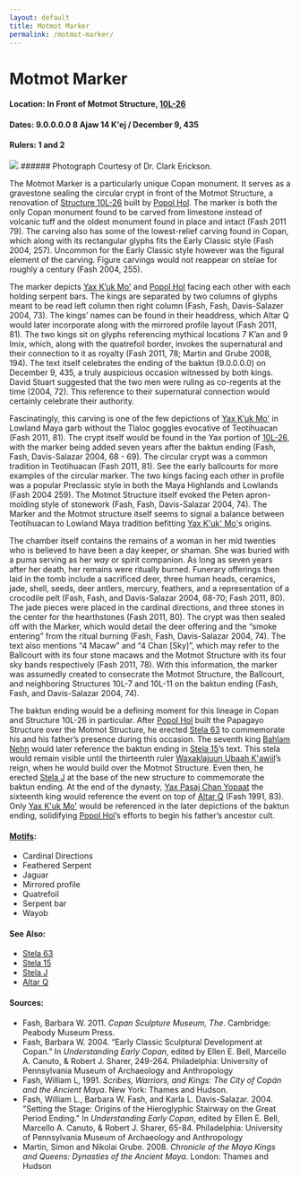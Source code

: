 ```yaml
---
layout: default
title: Motmot Marker
permalink: /motmot-marker/
---
```


# Motmot Marker

#### <strong>Location:</strong> In Front of Motmot Structure, <a href="{{site.baseurl}}/structure-26/">10L-26</a>
#### <strong>Dates:</strong> 9.0.0.0.0 8 Ajaw 14 K'ej / December 9, 435
#### <strong>Rulers:</strong> 1 and 2

<img src="{{site.baseurl}}/images/motmot-erickson.jpg">
###### Photograph Courtesy of Dr. Clark Erickson.

The Motmot Marker is a particularly unique Copan monument. It serves as a gravestone sealing the circular crypt in front of the Motmot Structure, a renovation of <a href="{{site.baseurl}}/structure-26">Structure 10L-26</a> built by <a href="{{site.baseurl}}/popol-hol">Popol Hol</a>. The marker is both the only Copan monument found to be carved from limestone instead of volcanic tuff and the oldest monument found in place and intact (Fash 2011 79). The carving also has some of the lowest-relief carving found in Copan, which along with its rectangular glyphs fits the Early Classic style (Fash 2004, 257). Uncommon for the Early Classic style however was the figural element of the carving. Figure carvings would not reappear on stelae for roughly a century (Fash 2004, 255).

The marker depicts <a href="{{site.baseurl}}/yax-kuk-mo">Yax K’uk Mo'</a> and <a href="{{site.baseurl}}/popol-hol">Popol Hol</a> facing each other with each holding serpent bars. The kings are separated by two columns of glyphs meant to be read left column then right column (Fash, Fash, Davis-Salazer 2004, 73). The kings’ names can be found in their headdress, which Altar Q would later incorporate along with the mirrored profile layout (Fash 2011, 81). The two kings sit on glyphs referencing mythical locations 7 K’an and 9 Imix, which, along with the quatrefoil border, invokes the supernatural and their connection to it as royalty (Fash 2011, 78; Martin and Grube 2008, 194). The text itself celebrates the ending of the baktun (9.0.0.0.0) on December 9, 435, a truly auspicious occasion witnessed by both kings. David Stuart suggested that the two men were ruling as co-regents at the time (2004, 72). This reference to their supernatural connection would certainly celebrate their authority.

Fascinatingly, this carving is one of the few depictions of <a href="{{site.baseurl}}/yax-kuk-mo">Yax K’uk Mo'</a> in Lowland Maya garb without the Tlaloc goggles evocative of Teotihuacan (Fash 2011, 81). The crypt itself would be found in the Yax portion of <a href="{{site.baseurl}}/structure-26">10L-26</a>, with the marker being added seven years after the baktun ending (Fash, Fash, Davis-Salazar 2004, 68 - 69). The circular crypt was a common tradition in Teotihuacan (Fash 2011, 81). See the early ballcourts for more examples of the circular marker. The two kings facing each other in profile was a popular Preclassic style in both the Maya Highlands and Lowlands (Fash 2004 259). The Motmot Structure itself evoked the Peten apron-molding style of stonework (Fash, Fash, Davis-Salazar 2004, 74). The Marker and the Motmot structure itself seems to signal a balance between Teotihuacan to Lowland Maya tradition befitting <a href="{{site.baseurl}}/yax-kuk-mo">Yax K'uk' Mo'</a>s origins.

The chamber itself contains the remains of a woman in her mid twenties who is believed to have been a day keeper, or shaman. She was buried with a puma serving as her <em>way</em> or spirit companion. As long as seven years after her death, her remains were ritually burned.  Funerary offerings then laid in the tomb include a sacrificed deer, three human heads, ceramics, jade, shell, seeds, deer antlers, mercury, feathers, and a representation of a crocodile pelt (Fash, Fash, and Davis-Salazar 2004, 68-70; Fash 2011, 80). The jade pieces were placed in the cardinal directions, and three stones in the center for the hearthstones  (Fash 2011, 80). The crypt was then sealed off with the Marker, which would detail the deer offering and the “smoke entering” from the ritual burning (Fash, Fash, Davis-Salazar 2004, 74). The text also mentions “4 Macaw” and “4 Chan [Sky]”, which may refer to the Ballcourt with its four stone macaws and the Motmot Structure with its four sky bands respectively (Fash 2011, 78). With this information, the marker was assumedly created to consecrate the Motmot Structure, the Ballcourt, and neighboring Structures 10L-7 and 10L-11 on the baktun ending (Fash, Fash, and Davis-Salazar 2004, 74).

The baktun ending would be a defining moment for this lineage in Copan and Structure 10L-26 in particular. After <a href="{{site.baseurl}}/popol-hol">Popol Hol</a> built the Papagayo Structure over the Motmot Structure, he erected <a href="{{site.baseurl}}/stela-63">Stela 63</a> to commemorate his and his father’s presence during this occasion. The seventh king <a href="{{site.baseurl}}/bahlam-nehn">Bahlam Nehn</a> would later reference the baktun ending in <a href="{{site.baseurl}}/stela-15">Stela 15</a>’s text. This stela would remain visible until the thirteenth ruler <a href="{{site.baseurl}}/waxaklajuun-ubaah-kawiil">Waxaklajuun Ubaah K'awiil</a>’s reign, when he would build over the Motmot Structure. Even then, he erected <a href="{{site.baseurl}}/stela-j">Stela J</a> at the base of the new structure to commemorate the baktun ending. At the end of the dynasty, <a href="{{site.baseurl}}/yax-pasaj-chan-yopaat">Yax Pasaj Chan Yopaat</a> the sixteenth king would reference the event on top of <a href="{{site.baseurl}}/altar-q">Altar Q</a> (Fash 1991, 83). Only <a href="{{site.baseurl}}/yax-kuk-mo">Yax K'uk Mo'</a> would be referenced in the later depictions of the baktun ending, solidifying <a href="{{site.baseurl}}/popol-hol">Popol Hol</a>’s efforts to begin his father’s ancestor cult.  

#### <strong><a href="{{site.baseurl}}/motif-glossary">Motifs</a>:</strong>
<ul>
<li>Cardinal Directions</li>
<li>Feathered Serpent</li>
<li>Jaguar</li>
<li>Mirrored profile</li>
<li>Quatrefoil</li>
<li>Serpent bar</li>
<li>Wayob</li>
</ul>

#### <strong>See Also:</strong>
<ul>
<li><a href="{{site.baseurl}}/stela-63">Stela 63</a></li>
<li><a href="{{site.baseurl}}/stela-15">Stela 15</a></li>
<li><a href="{{site.baseurl}}/stela-j">Stela J</a></li>
<li><a href="{{site.baseurl}}/altar-q">Altar Q</a></li>
</ul>

#### <strong>Sources:</strong>
<ul>
<li>Fash, Barbara W. 2011. <cite>Copan Sculpture Museum, The</cite>. Cambridge:
    Peabody Museum Press.</li>
<li>Fash, Barbara W. 2004. “Early Classic Sculptural Development at Copan.” In <cite>Understanding Early Copan</cite>, edited by Ellen E. Bell, Marcello A. Canuto, & Robert J. Sharer, 249-264. Philadelphia: University of Pennsylvania Museum of Archaeology and Anthropology</li>
<li>Fash, William L, 1991. <cite>Scribes, Warriors, and Kings: The City of Copán and the Ancient Maya</cite>. New York: Thames and Hudson.</li>
<li>Fash, William L., Barbara W. Fash, and Karla L. Davis-Salazar. 2004.
    "Setting the Stage: Origins of the Hieroglyphic Stairway on the Great Period Ending." In <cite>Understanding Early Copan</cite>, edited by Ellen E. Bell, Marcello A. Canuto, & Robert J. Sharer, 65-84. Philadelphia: University of Pennsylvania Museum of Archaeology and Anthropology</li>
<li>Martin, Simon and Nikolai Grube. 2008. <cite>Chronicle of the Maya Kings and Queens: Dynasties of the Ancient Maya.</cite> London: Thames and Hudson</li>
</ul>

<br>
